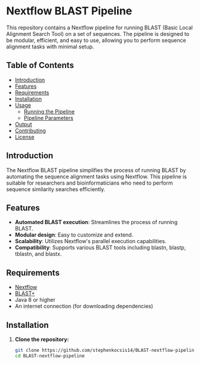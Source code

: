 # Nextflow BLAST Pipeline

This repository contains a Nextflow pipeline for running BLAST (Basic Local Alignment Search Tool) on a set of sequences. The pipeline is designed to be modular, efficient, and easy to use, allowing you to perform sequence alignment tasks with minimal setup.

## Table of Contents

- [Introduction](#introduction)
- [Features](#features)
- [Requirements](#requirements)
- [Installation](#installation)
- [Usage](#usage)
  - [Running the Pipeline](#running-the-pipeline)
  - [Pipeline Parameters](#pipeline-parameters)
- [Output](#output)
- [Contributing](#contributing)
- [License](#license)

## Introduction

The Nextflow BLAST pipeline simplifies the process of running BLAST by automating the sequence alignment tasks using Nextflow. This pipeline is suitable for researchers and bioinformaticians who need to perform sequence similarity searches efficiently.

## Features

- **Automated BLAST execution**: Streamlines the process of running BLAST.
- **Modular design**: Easy to customize and extend.
- **Scalability**: Utilizes Nextflow's parallel execution capabilities.
- **Compatibility**: Supports various BLAST tools including blastn, blastp, tblastn, and blastx.

## Requirements

- [Nextflow](https://www.nextflow.io/)
- [BLAST+](https://blast.ncbi.nlm.nih.gov/Blast.cgi?PAGE_TYPE=BlastDocs&DOC_TYPE=Download)
- Java 8 or higher
- An internet connection (for downloading dependencies)

## Installation

1. **Clone the repository:**
   ```sh
   git clone https://github.com/stephenkocsis14/BLAST-nextflow-pipeline.git
   cd BLAST-nextflow-pipeline
